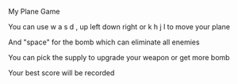 My Plane Game

You can use   w a s d   ,       up left down right    or     k h j l        to move your plane                
            
And "space" for the bomb which can eliminate all enemies

You can pick the supply to upgrade your weapon or get more bomb

Your best score will be recorded

